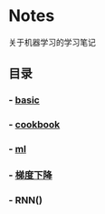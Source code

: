 # Notes
关于机器学习的学习笔记

## 目录

### - [basic](/Notes/basic.md)

### - [cookbook](/Notes/cookbook.md)

### - [ml](/Notes/ml.md)

### - [梯度下降](/Notes/梯度下降.md)

### - RNN()




    
